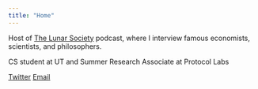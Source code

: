 ```yaml
---
title: "Home"
---
```


Host of [The Lunar Society](https://www.youtube.com/c/DwarkeshPatel) podcast, where I interview famous economists, scientists, and philosophers.

CS student at UT and Summer Research Associate at Protocol Labs

[Twitter](https://twitter.com/dwarkesh_sp) [Email](mailto:dwarkesh.sanjay.patel@gmail.com)
